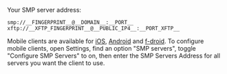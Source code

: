 Your SMP server address:

```
smp://__FINGERPRINT__@__DOMAIN__:__PORT__
xftp://__XFTP_FINGERPRINT__@__PUBLIC_IP4__:__PORT_XFTP__
```

Mobile clients are available for [iOS](https://apps.apple.com/us/app/simplex-chat/id1605771084), [Android](https://play.google.com/store/apps/details?id=chat.simplex.app) and [f-droid](https://app.simplex.chat).
To configure mobile clients, open Settings, find an option "SMP servers", toggle "Configure SMP Servers" to on, then enter the SMP Servers Address for all servers you want the client to use.
